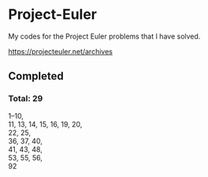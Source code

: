 # Project-Euler

My codes for the Project Euler problems that I have solved.

https://projecteuler.net/archives


## Completed
### Total: 29
1–10,  
11, 13, 14, 15, 16, 19, 20,  
22, 25,  
36, 37, 40,  
41, 43, 48,  
53, 55, 56,  
92
